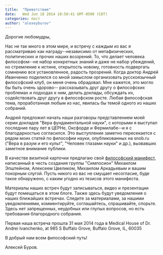 ```yaml
---
title:  "Приветствие"
date:   Wed Jun 18 2014 10:50:41 GMT-0500 (CDT)
categories: пост
author: "alexeyburov"
---
```


Дорогие любомудры,

Нас не так много в этом мире, и встречу с каждым из вас я рассматриваю как награду--независимо от метафизических, политических и прочих наших воззрений. То, что делает человека философом--не набор конкретных знаний и даже не набор убеждений, но стремление к истине, открытость новому, готовность подвергать сомнению все установленное, радость прозрений. Когда доктор Андрей Иванченко поделился со мной замыслом организовать русскоязычный философский клуб, он меня очень обрадовал. Мне кажется, это могло бы быть очень здорово-- рассказывать друг другу о философских проблемах и подходах к ним, делать доклады, обсуждать их, содействовать друг другу в философском росте. Любая философская тема, проработанная любым из нас, явилась бы темой одного из наших собраний.

Андрей предложил начать наши разговоры представлением моей серии докладов "Вера фундаментальной науки", с которыми я выступал последние пару лет в ЦЕРНе, Оксфорде и Фермилабе--и я с благодарностью согласился. Это выступление заметно пересекается с рядом моих статей по философии науки, опубликованных на snob.ru ("Вера в разум и его культ", "Человек глазами науки" и др.), вызвавших заметное внимание публики.

В качестве визитной карточки предлагаю свой <a href="http://www.novayagazeta.ru/comments/61797.html">философский манифест</a>, написанный в честь создания группы "Симпосион" Михаилом Эпштейном, Алексеем Цвеликом, Михаилом Аркадьевым и вашим покорным слугой. Пусть никого из вас не смущает несогласие, буде такое обнаружено, с каким угодно из тезисов этого манифеста.

Материалы наших встреч будут записываться, видео и презентации будут помещаться в этом блоге. Также здесь будут уведомления о наших ближайших встречах. Следите за материалами, за нашими уведомлениями, комментируйте, соглашайтесь, спрашивайте, спорьте. Здесь нет запрещенных, неудобных или глупых вопросов, но есть требования благородного собрания.

Первая наша встреча прошла 31 мая 2014 года в Medical House of Dr. Andrei Ivanchenko, at 985 S Buffalo Grove, Buffalo Grove, IL, 60035

В добрый нам всем философский путь!

Алексей Буров.

&nbsp;